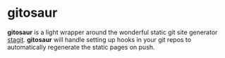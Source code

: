 # gitosaur

**gitosaur** is a light wrapper around the wonderful static git site generator [stagit](https://www.codemadness.org/stagit.html). **gitosaur** will handle setting up hooks in your git repos to automatically regenerate the static pages on push.
